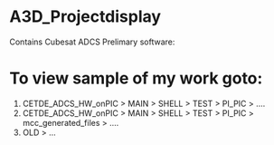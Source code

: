 # A3D_Projectdisplay
Contains Cubesat ADCS Prelimary software: 

# To view sample of my work goto:
1. CETDE_ADCS_HW_onPIC > MAIN > SHELL > TEST > PI_PIC > ....
2. CETDE_ADCS_HW_onPIC > MAIN > SHELL > TEST > PI_PIC > mcc_generated_files > ....
3. OLD > ...

